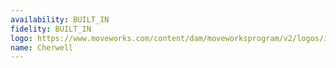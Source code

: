 ```yaml
---
availability: BUILT_IN
fidelity: BUILT_IN
logo: https://www.moveworks.com/content/dam/moveworksprogram/v2/logos/integration-logos/cherwell-integration-logo-primary.svg
name: Cherwell
---
```

